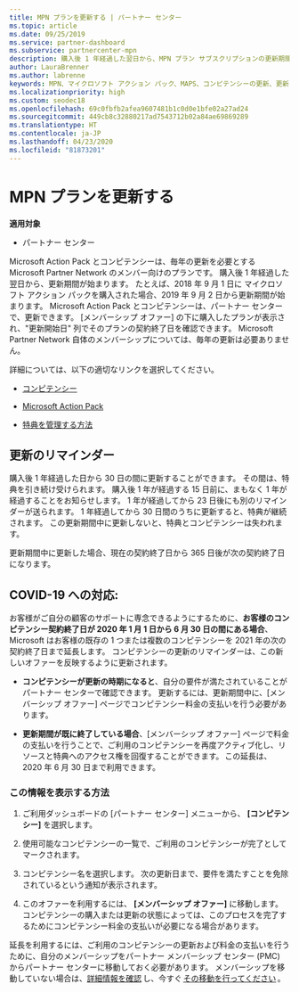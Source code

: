 ```yaml
---
title: MPN プランを更新する | パートナー センター
ms.topic: article
ms.date: 09/25/2019
ms.service: partner-dashboard
ms.subservice: partnercenter-mpn
description: 購入後 1 年経過した翌日から、MPN プラン サブスクリプションの更新期間が始まります。
author: LauraBrenner
ms.author: labrenne
keywords: MPN、マイクロソフト アクション パック、MAPS、コンピテンシーの更新、更新日
ms.localizationpriority: high
ms.custom: seodec18
ms.openlocfilehash: 69c0fbfb2afea9607481b1c0d0e1bfe02a27ad24
ms.sourcegitcommit: 449cb8c32880217ad7543712b02a84ae69869289
ms.translationtype: HT
ms.contentlocale: ja-JP
ms.lasthandoff: 04/23/2020
ms.locfileid: "81873201"
---
```

# <a name="renew-your-mpn-offers"></a>MPN プランを更新する

**適用対象**

- パートナー センター

Microsoft Action Pack とコンピテンシーは、毎年の更新を必要とする Microsoft Partner Network のメンバー向けのプランです。 購入後 1 年経過した翌日から、更新期間が始まります。 たとえば、2018 年 9 月 1 日に マイクロソフト アクション パックを購入された場合、2019 年 9 月 2 日から更新期間が始まります。 Microsoft Action Pack とコンピテンシーは、パートナー センターで、更新できます。 [メンバーシップ オファー] の下に購入したプランが表示され、"更新開始日" 列でそのプランの契約終了日を確認できます。 Microsoft Partner Network 自体のメンバーシップについては、毎年の更新は必要ありません。 

詳細については、以下の適切なリンクを選択してください。 

-    [コンピテンシー](learn-about-competencies.md)
    
-    [Microsoft Action Pack](mpn-get-action-pack.md)

-    [特典を管理する方法](manage-your-partner-network-benefits.md)

## <a name="renewal-reminders"></a>更新のリマインダー 

購入後 1 年経過した日から 30 日の間に更新することができます。 その間は、特典を引き続け受けられます。 購入後 1 年が経過する 15 日前に、まもなく 1 年が経過することをお知らせします。 1 年が経過してから 23 日後にも別のリマインダーが送られます。 1 年経過してから 30 日間のうちに更新すると、特典が継続されます。 この更新期間中に更新しないと、特典とコンピテンシーは失われます。 

更新期間中に更新した場合、現在の契約終了日から 365 日後が次の契約終了日になります。 

## <a name="responding-to-covid-19"></a>COVID-19 への対応: 

お客様がご自分の顧客のサポートに専念できるようにするために、**お客様のコンピテンシー契約終了日が 2020 年 1 月 1 日から 6 月 30 日の間にある場合**、Microsoft はお客様の既存の 1 つまたは複数のコンピテンシーを 2021 年の次の契約終了日まで延長します。 コンピテンシーの更新のリマインダーは、この新しいオファーを反映するように更新されます。 

-    **コンピテンシーが更新の時期になると**、自分の要件が満たされていることがパートナー センターで確認できます。 更新するには、更新期間中に、[メンバーシップ オファー] ページでコンピテンシー料金の支払いを行う必要があります。 

-    **更新期間が既に終了している場合**、[メンバーシップ オファー] ページで料金の支払いを行うことで、ご利用のコンピテンシーを再度アクティブ化し、リソースと特典へのアクセス権を回復することができます。 この延長は、2020 年 6 月 30 日まで利用できます。   

### <a name="how-to-view-this-information"></a>この情報を表示する方法

1.    ご利用ダッシュボードの [パートナー センター] メニューから、 **[コンピテンシー]** を選択します。  

2.    使用可能なコンピテンシーの一覧で、ご利用のコンピテンシーが完了としてマークされます。  

3.    コンピテンシー名を選択します。 次の更新日まで、要件を満たすことを免除されているという通知が表示されます。   

4.    このオファーを利用するには、 **[メンバーシップ オファー]** に移動します。 コンピテンシーの購入または更新の状態によっては、このプロセスを完了するためにコンピテンシー料金の支払いが必要になる場合があります。 

延長を利用するには、ご利用のコンピテンシーの更新および料金の支払いを行うために、自分のメンバーシップをパートナー メンバーシップ センター (PMC) からパートナー センターに移動しておく必要があります。 メンバーシップを移動していない場合は、[詳細情報を確認](prepare-pmc-pc-migration.md) し、今すぐ [その移動を行ってください](https://partners.microsoft.com/partnerprogram/Welcome.aspx) 。  
